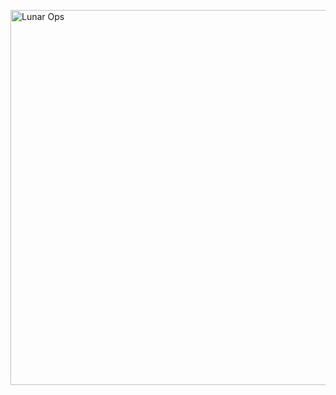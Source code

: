 <p align="left">
  <img src="https://user-images.githubusercontent.com/93077/73411035-fab53880-42d1-11ea-9542-e9b2af89f086.png" alt="Lunar Ops" width="600px">
</p>
